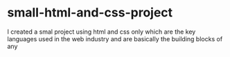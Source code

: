 # small-html-and-css-project
I created a smal project using html and css only which are the key languages used in the web industry and are basically the building blocks of any 
